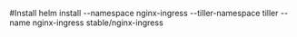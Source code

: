 #Install
    helm install --namespace nginx-ingress --tiller-namespace tiller --name nginx-ingress stable/nginx-ingress 